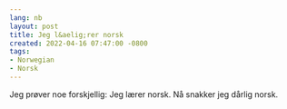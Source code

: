 ```yaml
---
lang: nb
layout: post
title: Jeg l&aelig;rer norsk
created: 2022-04-16 07:47:00 -0800
tags:
- Norwegian
- Norsk
---
```

Jeg pr&oslash;ver noe forskjellig: Jeg l&aelig;rer norsk. N&aring; snakker jeg d&aring;rlig norsk.
